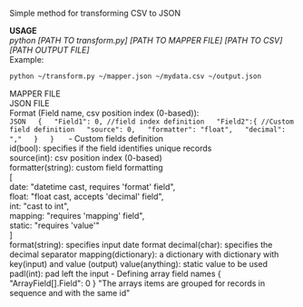 Simple method for transforming CSV to JSON  
  
**USAGE**  
*python [PATH TO transform.py] [PATH TO MAPPER FILE] [PATH TO CSV] [PATH OUTPUT FILE]*  
Example: 
```bash
python ~/transform.py ~/mapper.json ~/mydata.csv ~/output.json
```
MAPPER FILE  
    JSON FILE  
    Format (Field name, csv position index (0-based)):  
    ```JSON  
        {  
            "Field1": 0, //field index definition  
            "Field2":{ //Custom field definition  
                "source": 0,  
                "formatter": "float",  
                "decimal": ","  
            }  
        }  
    ```
    - Custom fields definition  
        id(bool): specifies if the field identifies unique records  
        source(int): csv position index (0-based)  
        formatter(string): custom field formatting  
            [  
                date: "datetime cast, requires 'format' field",  
                float: "float cast, accepts 'decimal' field",  
                int: "cast to int",  
                mapping: "requires 'mapping' field",  
                static: "requires 'value'"  
            ]  
        format(string): specifies input date format
        decimal(char): specifies the decimal separator
        mapping(dictionary): a dictionary with dictionary with key(input) and value (output)
        value(anything): static value to be used
        padl(int): pad left the input
    - Defining array field names
        { "ArrayField[].Field": 0 }
        "The arrays items are grouped for records in sequence and with the same id"
